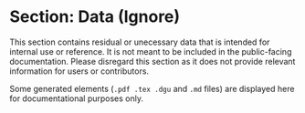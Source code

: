 # Section: Data (Ignore)

This section contains residual or unecessary data that is intended for internal use or reference. It is not meant to be included in the public-facing documentation. Please disregard this section as it does not provide relevant information for users or contributors.

Some generated elements (`.pdf .tex .dgu` and `.md` files) are displayed here for documentational purposes only.
